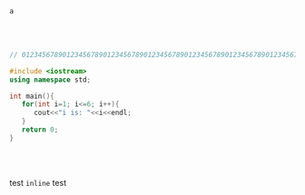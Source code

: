 ```txt
a
```

<br />
<br />

```js
// 01234567890123456789012345678901234567890123456789012345678901234567890123456789012345678901234567890123456789012345678901234567890123456789012345678901234567890123456789012345678901234567890123456789012345678901234567890123456789
```

```cpp line="4,7"
#include <iostream>
using namespace std;

int main(){
   for(int i=1; i<=6; i++){
      cout<<"i is: "<<i<<endl;
   }
   return 0;
}
```

<br />
<br />

test `inline` test

